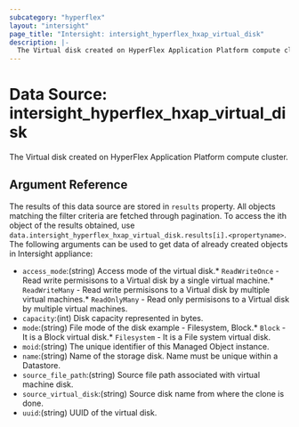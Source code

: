```yaml
---
subcategory: "hyperflex"
layout: "intersight"
page_title: "Intersight: intersight_hyperflex_hxap_virtual_disk"
description: |-
  The Virtual disk created on HyperFlex Application Platform compute cluster.
---
```


# Data Source: intersight_hyperflex_hxap_virtual_disk
The Virtual disk created on HyperFlex Application Platform compute cluster.
## Argument Reference
The results of this data source are stored in `results` property.
All objects matching the filter criteria are fetched through pagination.
To access the ith object of the results obtained, use `data.intersight_hyperflex_hxap_virtual_disk.results[i].<propertyname>`.
The following arguments can be used to get data of already created objects in Intersight appliance:
* `access_mode`:(string) Access mode of the virtual disk.* `ReadWriteOnce` - Read write permisisons to a Virtual disk by a single virtual machine.* `ReadWriteMany` - Read write permisisons to a Virtual disk by multiple virtual machines.* `ReadOnlyMany` - Read only permisisons to a Virtual disk by multiple virtual machines. 
* `capacity`:(int) Disk capacity represented in bytes. 
* `mode`:(string) File mode of the disk  example - Filesystem, Block.* `Block` - It is a Block virtual disk.* `Filesystem` - It is a File system virtual disk. 
* `moid`:(string) The unique identifier of this Managed Object instance. 
* `name`:(string) Name of the storage disk. Name must be unique within a Datastore. 
* `source_file_path`:(string) Source file path associated with virtual machine disk. 
* `source_virtual_disk`:(string) Source disk name from where the clone is done. 
* `uuid`:(string) UUID of the virtual disk. 
 